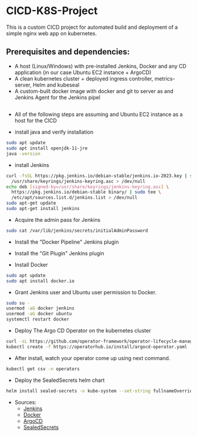 # CICD-K8S-Project

This is a custom CICD project for automated build and deployment of a simple nginx web app on kubernetes.

## Prerequisites and dependencies:

 - A host (Linux/Windows) with pre-installed Jenkins, Docker and any CD application (in our case Ubuntu EC2 instance + ArgoCD) 
 - A clean kubernetes cluster + deployed ingress controller, metrics-server, Helm and kubeseal
 - A custom-built docker image with docker and git to server as and Jenkins Agent for the Jenkins pipel
##    
* All of the following steps are assuming and Ubuntu EC2 instance as a host for the CICD


- install java and verify installation

```bash
sudo apt update
sudo apt install openjdk-11-jre
java -version
```

- install Jenkins

```bash
curl -fsSL https://pkg.jenkins.io/debian-stable/jenkins.io-2023.key | sudo tee \
  /usr/share/keyrings/jenkins-keyring.asc > /dev/null
echo deb [signed-by=/usr/share/keyrings/jenkins-keyring.asc] \
  https://pkg.jenkins.io/debian-stable binary/ | sudo tee \
  /etc/apt/sources.list.d/jenkins.list > /dev/null
sudo apt-get update
sudo apt-get install jenkins
```

- Acquire the admin pass for Jenkins

```bash  
sudo cat /var/lib/jenkins/secrets/initialAdminPassword
```

- Install the "Docker Pipeline" Jenkins plugin
- Install the "Git Plugin" Jenkins plugin

- Install Docker

```bash
sudo apt update
sudo apt install docker.io
```

- Grant Jenkins user and Ubuntu user permission to Docker.

```bash
sudo su - 
usermod -aG docker jenkins
usermod -aG docker ubuntu
systemctl restart docker
```

- Deploy The Argo CD Operator on the kubernetes cluster

```bash
curl -sL https://github.com/operator-framework/operator-lifecycle-manager/releases/download/v0.25.0/install.sh | bash -s v0.25.0
kubectl create -f https://operatorhub.io/install/argocd-operator.yaml
```

- After install, watch your operator come up using next command.

```bash
kubectl get csv -n operators
```

- Deploy the SealedSecrets helm chart

```bash
helm install sealed-secrets -n kube-system --set-string fullnameOverride=sealed-secrets-controller sealed-secrets/sealed-secrets
```

* Sources:
  - [Jenkins](https://www.jenkins.io/doc/book/installing/linux/)
  - [Docker](https://docs.docker.com/desktop/install/ubuntu/#install-docker-desktop)
  - [ArgoCD](https://operatorhub.io/operator/argocd-operator)
  - [SealedSecrets](https://github.com/bitnami-labs/sealed-secrets)
